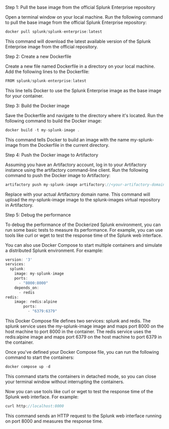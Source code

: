 Step 1: Pull the base image from the official Splunk Enterprise repository

Open a terminal window on your local machine.
Run the following command to pull the base image from the official Splunk Enterprise repository:
```go
docker pull splunk/splunk-enterprise:latest
```
This command will download the latest available version of the Splunk Enterprise image from the official repository.

Step 2: Create a new Dockerfile

Create a new file named Dockerfile in a directory on your local machine.
Add the following lines to the Dockerfile:
```go
FROM splunk/splunk-enterprise:latest
```
This line tells Docker to use the Splunk Enterprise image as the base image for your container.

Step 3: Build the Docker image

Save the Dockerfile and navigate to the directory where it's located.
Run the following command to build the Docker image:
```go
docker build -t my-splunk-image .
```
This command tells Docker to build an image with the name my-splunk-image from the Dockerfile in the current directory.

Step 4: Push the Docker image to Artifactory

Assuming you have an Artifactory account, log in to your Artifactory instance using the artifactory command-line client.
Run the following command to push the Docker image to Artifactory:
```go
artifactory push my-splunk-image artifactory://<your-artifactory-domain>/virtual/splunk-images
```
Replace <your-artifactory-domain> with your actual Artifactory domain name. This command will upload the my-splunk-image image to the splunk-images virtual repository in Artifactory.

Step 5: Debug the performance

To debug the performance of the Dockerized Splunk environment, you can run some basic tests to measure its performance. For example, you can use tools like curl or wget to test the response time of the Splunk web interface.

You can also use Docker Compose to start multiple containers and simulate a distributed Splunk environment. For example:

```go
version: '3'
services:
  splunk:
    image: my-splunk-image
    ports:
      - "8000:8000"
    depends_on: 
      - redis
redis:
    image: redis:alpine
        ports:
          - "6379:6379"
```
    
This Docker Compose file defines two services: splunk and redis. The splunk service uses the my-splunk-image image and maps port 8000 on the host machine to port 8000 in the container. The redis service uses the redis:alpine image and maps port 6379 on the host machine to port 6379 in the container.

Once you've defined your Docker Compose file, you can run the following command to start the containers:
```go
docker compose up -d
```
This command starts the containers in detached mode, so you can close your terminal window without interrupting the containers.

Now you can use tools like curl or wget to test the response time of the Splunk web interface. For example:
```go
curl http://localhost:8000
```
This command sends an HTTP request to the Splunk web interface running on port 8000 and measures the response time.
